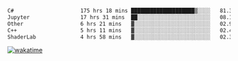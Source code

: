 <!--START_SECTION:waka-->

```txt
C#                     175 hrs 18 mins ████████████████████▒░░░░   81.30 %
Jupyter                17 hrs 31 mins  ██░░░░░░░░░░░░░░░░░░░░░░░   08.13 %
Other                  6 hrs 21 mins   ▓░░░░░░░░░░░░░░░░░░░░░░░░   02.95 %
C++                    5 hrs 11 mins   ▓░░░░░░░░░░░░░░░░░░░░░░░░   02.41 %
ShaderLab              4 hrs 58 mins   ▓░░░░░░░░░░░░░░░░░░░░░░░░   02.31 %
```

<!--END_SECTION:waka-->
[![wakatime](https://wakatime.com/badge/user/6c2f442e-41b4-42e3-bc06-d5d8203ad1da.svg)](https://wakatime.com/@6c2f442e-41b4-42e3-bc06-d5d8203ad1da)
